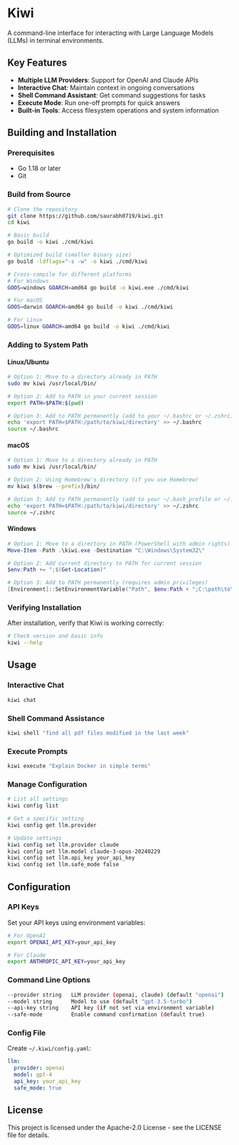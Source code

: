 # Kiwi

A command-line interface for interacting with Large Language Models (LLMs) in terminal environments.

## Key Features

- **Multiple LLM Providers**: Support for OpenAI and Claude APIs
- **Interactive Chat**: Maintain context in ongoing conversations
- **Shell Command Assistant**: Get command suggestions for tasks
- **Execute Mode**: Run one-off prompts for quick answers
- **Built-in Tools**: Access filesystem operations and system information

## Building and Installation

### Prerequisites

- Go 1.18 or later
- Git

### Build from Source

```bash
# Clone the repository
git clone https://github.com/saurabh0719/kiwi.git
cd kiwi

# Basic build
go build -o kiwi ./cmd/kiwi

# Optimized build (smaller binary size)
go build -ldflags="-s -w" -o kiwi ./cmd/kiwi

# Cross-compile for different platforms
# For Windows
GOOS=windows GOARCH=amd64 go build -o kiwi.exe ./cmd/kiwi

# For macOS
GOOS=darwin GOARCH=amd64 go build -o kiwi ./cmd/kiwi

# For Linux
GOOS=linux GOARCH=amd64 go build -o kiwi ./cmd/kiwi
```

### Adding to System Path

#### Linux/Ubuntu

```bash
# Option 1: Move to a directory already in PATH
sudo mv kiwi /usr/local/bin/

# Option 2: Add to PATH in your current session
export PATH=$PATH:$(pwd)

# Option 3: Add to PATH permanently (add to your ~/.bashrc or ~/.zshrc)
echo 'export PATH=$PATH:/path/to/kiwi/directory' >> ~/.bashrc
source ~/.bashrc
```

#### macOS

```bash
# Option 1: Move to a directory already in PATH
sudo mv kiwi /usr/local/bin/

# Option 2: Using Homebrew's directory (if you use Homebrew)
mv kiwi $(brew --prefix)/bin/

# Option 3: Add to PATH permanently (add to your ~/.bash_profile or ~/.zshrc)
echo 'export PATH=$PATH:/path/to/kiwi/directory' >> ~/.zshrc
source ~/.zshrc
```

#### Windows

```powershell
# Option 1: Move to a directory in PATH (PowerShell with admin rights)
Move-Item -Path .\kiwi.exe -Destination "C:\Windows\System32\"

# Option 2: Add current directory to PATH for current session
$env:Path += ";$(Get-Location)"

# Option 3: Add to PATH permanently (requires admin privileges)
[Environment]::SetEnvironmentVariable("Path", $env:Path + ";C:\path\to\kiwi", "User")
```

### Verifying Installation

After installation, verify that Kiwi is working correctly:

```bash
# Check version and basic info
kiwi --help
```

## Usage

### Interactive Chat

```bash
kiwi chat
```

### Shell Command Assistance

```bash
kiwi shell "find all pdf files modified in the last week"
```

### Execute Prompts

```bash
kiwi execute "Explain Docker in simple terms"
```

### Manage Configuration

```bash
# List all settings
kiwi config list

# Get a specific setting
kiwi config get llm.provider

# Update settings
kiwi config set llm.provider claude
kiwi config set llm.model claude-3-opus-20240229
kiwi config set llm.api_key your_api_key
kiwi config set llm.safe_mode false
```

## Configuration

### API Keys

Set your API keys using environment variables:

```bash
# For OpenAI
export OPENAI_API_KEY=your_api_key

# For Claude
export ANTHROPIC_API_KEY=your_api_key
```

### Command Line Options

```bash
--provider string   LLM provider (openai, claude) (default "openai")
--model string      Model to use (default "gpt-3.5-turbo")
--api-key string    API key (if not set via environment variable)
--safe-mode         Enable command confirmation (default true)
```

### Config File

Create `~/.kiwi/config.yaml`:

```yaml
llm:
  provider: openai
  model: gpt-4
  api_key: your_api_key
  safe_mode: true
```

## License

This project is licensed under the Apache-2.0 License - see the LICENSE file for details. 
